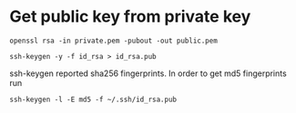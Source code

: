 # Get public key from private key

```
openssl rsa -in private.pem -pubout -out public.pem
```

```
ssh-keygen -y -f id_rsa > id_rsa.pub
```

ssh-keygen reported sha256 fingerprints. In order to get md5 fingerprints run
```
ssh-keygen -l -E md5 -f ~/.ssh/id_rsa.pub
```

